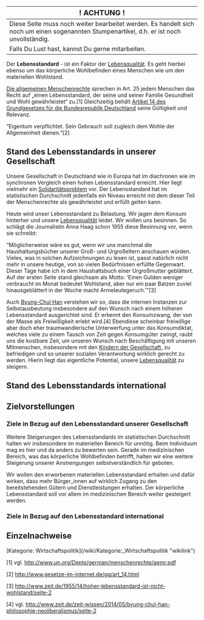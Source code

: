 | <big>! ACHTUNG !</big>                                                                                                                    |
|-------------------------------------------------------------------------------------------------------------------------------------------|
| Diese Seite muss noch weiter bearbeitet werden. Es handelt sich noch um einen sogenannten Stumpenartikel, d.h. er ist noch unvollständig. |
| Falls Du Lust hast, kannst Du gerne mitarbeiten.                                                                                          |

Der **Lebensstandard** - ist ein Faktor der
[Lebensqualität](/wiki/Lebensqualität "wikilink"). Es geht hierbei ebenso um
das körperliche Wohlbefinden eines Menschen wie um den materiellen
Wohlstand.

[Die allgemeinen
Menschenrechte](http://www.un.org/Depts/german/menschenrechte/aemr.pdf)
sprechen in Art. 25 jedem Menschen das Recht auf „einen Lebensstandard,
der seine und seiner Familie Gesundheit und Wohl gewährleistet“ zu.[1]
Gleichzeitig behält [Artikel 14 des Grundgesetzes für die Bundesrepublik
Deutschland](http://www.gesetze-im-internet.de/gg/art_14.html) seine
Gültigkeit und Relevanz.

“Eigentum verpflichtet. Sein Gebrauch soll zugleich dem Wohle der
Allgemeinheit dienen.”[2]

Stand des Lebensstandards in unserer Gesellschaft
-------------------------------------------------

Unsere Gesellschaft in Deutschland wie in Europa hat im diachronen wie
im synchronen Vergleich einen hohen Lebensstandard erreicht. Hier liegt
vielmehr ein [Solidaritätsproblem](/wiki/Solidarität "wikilink") vor. Der
Lebensstandard hat im statistischen Durchschnitt jedenfalls ein Niveau
erreicht mit dem dieser Teil der Menschenrechte als gewährleistet und
erfüllt gelten kann.

Heute wird unser Lebensstandard zu Belastung. Wir jagen dem Konsum
hinterher und unsere [Lebensqualität](/wiki/Lebensqualität "wikilink") leidet.
Wir wollen uns besinnen. So schlägt die Journalistin Anna Haag schon
1955 diese Besinnung vor, wenn sie schreibt:

“Möglicherweise wäre es gut, wenn wir uns manchmal die
Haushaltungsbücher unserer Groß- und Urgroßeltern anschauen würden.
Vieles, was in solchen Aufzeichnungen zu lesen ist, passt natürlich
nicht mehr in unsere heutige, von so vielen Bedürfnissen erfüllte
Gegenwart. Dieser Tage habe ich in dem Haushaltsbuch einer Urgroßmutter
geblättert. Auf der ersten Seite stand gleichsam als Motto: 'Einen
Gulden weniger verbraucht im Monat bedeutet Wohlstand, aber nur ein paar
Batzen zuviel hinausgeblättert in der Woche macht Armeleutegeruch.'”[3]

Auch [Byung-Chul Han](https://de.wikipedia.org/wiki/Byung-Chul_Han)
verstehen wir so, dass die internen Instanzen zur Selbstausbeutung
insbesondere auf den Wunsch nach einem höheren Lebensstandard
ausgerichtet sind. Er erkennt den Konsumzwang, der von der Masse als
Freiwilligkeit erlebt wird.[4] Ebendiese scheinbar freiwillige aber doch
eher traumwandlerische Unterwerfung unter das Konsumdiktat, welches
viele zu einem Tausch von Zeit gegen Konsumgüter zwingt, raubt uns die
kostbare Zeit, um unseren Wunsch nach Beschäftigung mit unseren
Mitmenschen, insbesondere mit den [Kindern der
Gesellschaft](/wiki/Kinder_der_Gesellschaft "wikilink"), zu befriedigen und so
unserer sozialen Verantwortung wirklich gerecht zu werden. Hierin liegt
das eigentliche Potential, unsere
[Lebensqualität](/wiki/Lebensqualität "wikilink") zu steigern.

Stand des Lebensstandards international
---------------------------------------

Zielvorstellungen
-----------------

### Ziele in Bezug auf den Lebensstandard unserer Gesellschaft

Weitere Steigerungen des Lebensstandards im statistischen Durchschnitt
halten wir insbesondere im materiellen Bereich für unnötig. Beim
Individuum mag es hier und da anders zu bewerten sein. Gerade im
medizinischen Bereich, was das körperliche Wohlbefinden betrifft, halten
wir eine weitere Steigerung unserer Anstrengungen selbstverständlich für
geboten.

Wir wollen den erworbenen materiellen Lebensstandard erhalten und dafür
wirken, dass mehr Bürger\_innen auf wirklich Zugang zu den
bereitstehenden Gütern und Dienstleistungen erhalten. Der körperliche
Lebensstandard soll vor allem im medizinischen Bereich weiter gesteigert
werden.

### Ziele in Bezug auf den Lebensstandard international

Einzelnachweise
---------------

<references />
[Kategorie:
Wirtschaftspolitik](/wiki/Kategorie:_Wirtschaftspolitik "wikilink")

[1] vgl. <http://www.un.org/Depts/german/menschenrechte/aemr.pdf>

[2] <http://www.gesetze-im-internet.de/gg/art_14.html>

[3] <http://www.zeit.de/1955/14/hoher-lebensstandard-ist-nicht-wohlstand/seite-2>

[4] vgl.
<http://www.zeit.de/zeit-wissen/2014/05/byung-chul-han-philosophie-neoliberalismus/seite-2>
